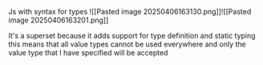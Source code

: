 Js with syntax for types
![[Pasted image 20250406163130.png]]![[Pasted image 20250406163201.png]]

It's a superset because it adds support for type definition and static typing this means that all value types cannot be used everywhere and only the value type that I have specified will be accepted